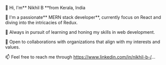 👋 Hi, I'm** Nikhil B **from Kerala, India

👀 I'm a passionate** MERN stack developer**, currently focus on React and diving into the intricacies of Redux.

🌱 Always in pursuit of learning and honing my skills in web development.

💞️ Open to collaborations with organizations that align with my interests and values.

📫 Feel free to reach me through https://www.linkedin.com/in/nikhil-b-/...




<!---
Nikhil-508/Nikhil-508 is a ✨ special ✨ repository because its `README.md` (this file) appears on your GitHub profile.
You can click the Preview link to take a look at your changes.
--->
